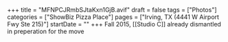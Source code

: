 +++
title = "MFNPCJRmbSJtaKxn1GjB.avif"
draft = false
tags = ["Photos"]
categories = ["ShowBiz Pizza Place"]
pages = ["Irving, TX (4441 W Airport Fwy Ste 215)"]
startDate = ""
+++
Fall 2015, [[Studio C]] already dismantled in preperation for the move
